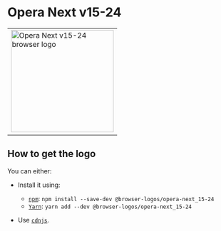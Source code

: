 Opera Next v15-24
=================

<!-- markdownlint-disable line-length no-inline-html -->
<table>
    <tr height=240>
        <td>
            <a href="https://github.com/alrra/browser-logos/tree/cf2609793d0e7738fdc6e7020bcace9f3fabebec/src/archive/opera-next_15-24">
                <img width=230 src="https://raw.githubusercontent.com/alrra/browser-logos/cf2609793d0e7738fdc6e7020bcace9f3fabebec/src/archive/opera-next_15-24/opera-next_15-24.svg?sanitize=true" alt="Opera Next v15-24 browser logo">
            </a>
        </td>
    </tr>
</table>
<!-- markdownlint-enable line-length no-inline-html -->

How to get the logo
-------------------

You can either:

* Install it using:

  * [`npm`][npm]: `npm install --save-dev @browser-logos/opera-next_15-24`
  * [`Yarn`][yarn]: `yarn add --dev @browser-logos/opera-next_15-24`

* Use [`cdnjs`][cdnjs].

<!-- Link labels: -->

[cdnjs]: https://cdnjs.com/libraries/browser-logos
[npm]: https://www.npmjs.com/
[yarn]: https://yarnpkg.com/
